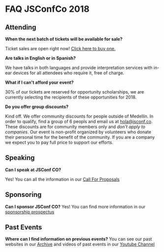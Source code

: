# FAQ JSConfCo 2018

## Attending

**When the next batch of tickets will be available for sale?**

Ticket sales are open right now! [Click here to buy one.](https://ti.to/colombia-dev/jsconfco)

**Are talks in English or in Spanish?**

We have talks in both languages and provide interpretation services with in-ear devices for all attendees who require it, free of charge.

**What if I can't afford your event?**

30% of our tickets are reserved for opportunity scholarships, we are currently selecting the recipients of these opportunities for 2018.

**Do you offer group discounts?**

Kind off. We offer community discounts for people outside of Medellín. In order to qualify, find a group of 6 peopls and email us at hola@jsconf.co. These discounts are for community members only and *don't apply to companies*. Our event is non-profit organized by volunteers who donate their personal time for the benefit of the community. If you are a company we expect you to pay full price to support our efforts.

## Speaking

**Can I speak at JSConf CO?**

Yes! You can all the information in our [Call For Proposals](https://cfp.jsconf.co)

## Sponsoring

**Can I sponsor JSConf CO?**
Yes! You can find more information in our [sponsorship prospectus](https://assets.ctfassets.net/xhtdh1m1n75y/6Br2FLmQucOs6gUOuoo4y6/d917449e5344e0674f6fca09e54fdfa7/Compressed.Jsconf_Prospectum_2018.pdf)

## Past Events

**Where can I find information on previous events?**
You can see our past websites in our [Archive](https://archive.jsconf.co/) and videos of past events in our [Youtube Channel](https://www.youtube.com/channel/UCIK8anLUIq0PHurZzNWe6IQ)
